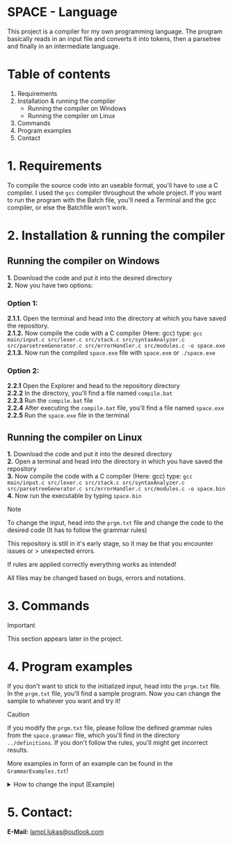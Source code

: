 # SPACE - Language #
This project is a compiler for my own programming language.
The program basically reads in an input file and converts it into tokens, then a parsetree and finally in an intermediate language.

# Table of contents #
1. Requirements
2. Installation & running the compiler
   - Running the compiler on Windows
   - Running the compiler on Linux
3. Commands
4. Program examples
5. Contact
</ol>

# 1. Requirements #
To compile the source code into an useable format, you'll have to use a C compiler.
I used the `gcc` compiler throughout the whole project.
If you want to run the program with the Batch file, you'll need a Terminal and the gcc compiler, or else the Batchfile won't work.

# 2. Installation & running the compiler #
## Running the compiler on Windows ##
**1.** Download the code and put it into the desired directory  
**2.** Now you have two options:

### Option 1: ###
**2.1.1.** Open the terminal and head into the directory at which you have saved the repository.  
**2.1.2.** Now compile the code with a C compiler (Here: gcc) type: `gcc main/input.c src/lexer.c src/stack.c src/syntaxAnalyzer.c src/parsetreeGenerator.c src/errorHandler.c src/modules.c -o space.exe`  
**2.1.3.** Now run the compiled `space.exe` file with `space.exe` or `./space.exe`  

### Option 2: ###
**2.2.1** Open the Explorer and head to the repository directory  
**2.2.2** In the directory, you'll find a file named `compile.bat`  
**2.2.3** Run the `compile.bat` file  
**2.2.4** After executing the `compile.bat` file, you'll find a file named `space.exe`  
**2.2.5** Run the `space.exe` file in the terminal  

## Running the compiler on Linux ##
**1.** Download the code and put it into the desired directory  
**2.** Open a terminal and head into the directory in which you have saved the repository  
**3.** Now compile the code with a C compiler (Here: gcc) type: `gcc main/input.c src/lexer.c src/stack.c src/syntaxAnalyzer.c src/parsetreeGenerator.c src/errorHandler.c src/modules.c -o space.bin`  
**4.** Now run the executable by typing `space.bin`  

> [!NOTE]
> To change the input, head into the `prgm.txt` file and change the code to the desired code (It has to follow the grammar rules)  
>
> This repository is still in it's early stage, so it may be that you encounter issues or > unexpected errors.  
>
> If rules are applied correctly everything works as intended!  
>
> All files may be changed based on bugs, errors and notations.  

# 3. Commands #
> [!IMPORTANT]
> This section appears later in the project.

# 4. Program examples #
If you don't want to stick to the initialized input, head into the `prgm.txt` file. In the `prgm.txt` file, you'll find a sample program. Now you can change the sample to whatever you want and try it!

> [!CAUTION]
> If you modify the `prgm.txt` file, please follow the defined grammar rules from the `space.grammar` file, which you'll find in the directory `../definitions`. If you don't follow the rules, you'll might get incorrect results.  
>
> More examples in form of an example can be found in the `GrammarExamples.txt`!

<details>
<summary>How to change the input (Example)</summary>

## Modifying the input ##  
If I'd like to change the input to a class named "Calculator" for example, I can edit the content of the `prgm.txt` file to the following code:  

```
class Calculator() => {}
```

To add a function `add(number1, number2)`, I'll just add the function with its visibility or modificator (default: `global`):  

```
global function add(number1, number2) {}
```

And the last step is to merge both together:  

```
class Calculator() => {
  global function add(number1, number2) {
    return number1 + number2;
  }
}
```
</details>

# 5. Contact: #  
**E-Mail:** lampl.lukas@outlook.com
